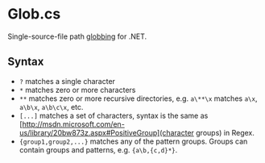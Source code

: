 Glob.cs
=======

Single-source-file path <a href="http://en.wikipedia.org/wiki/Glob_(programming)">globbing</a> for .NET.

Syntax
------

* `?` matches a single character
* `*` matches zero or more characters
* `**` matches zero or more recursive directories, e.g. `a\**\x` matches `a\x`, `a\b\x`, `a\b\c\x`, etc.
* `[...]` matches a set of characters, syntax is the same as [http://msdn.microsoft.com/en-us/library/20bw873z.aspx#PositiveGroup](character groups) in Regex.
* `{group1,group2,...}` matches any of the pattern groups. Groups can contain groups and patterns, e.g. `{a\b,{c,d}*}`.

